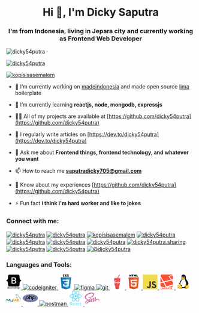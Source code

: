 <h1 align="center">Hi 👋, I'm Dicky Saputra</h1>
<h3 align="center">I'm from Indonesia, living in Jepara city and currently working as Frontend Web Developer</h3>

<p align="left"> <img src="https://komarev.com/ghpvc/?username=dicky54putra&label=Profile%20views&color=0e75b6&style=flat" alt="dicky54putra" /> </p>

<p align="left"> <a href="https://github.com/ryo-ma/github-profile-trophy"><img src="https://github-profile-trophy.vercel.app/?username=dicky54putra" alt="dicky54putra" /></a> </p>

<p align="left"> <a href="https://twitter.com/kopisisasemalem" target="blank"><img src="https://img.shields.io/twitter/follow/kopisisasemalem?logo=twitter&style=for-the-badge" alt="kopisisasemalem" /></a> </p>

- 🔭 I’m currently working on [madeindonesia](https://madeindonesia.com/) and made open source [lima](https://github.com/dicky54putra/create-lima) boilerplate

- 🌱 I’m currently learning **reactjs, node, mongodb, expressjs**

- 👨‍💻 All of my projects are available at [https://github.com/dicky54putra](https://github.com/dicky54putra)

- 📝 I regularly write articles on [https://dev.to/dicky54putra](https://dev.to/dicky54putra)

- 💬 Ask me about **Frontend things, frontend technology, and whatever you want**

- 📫 How to reach me **saputradicky705@gmail.com**

- 📄 Know about my experiences [https://github.com/dicky54putra](https://github.com/dicky54putra)

- ⚡ Fun fact **i think i'm hard worker and like to jokes**

<h3 align="left">Connect with me:</h3>
<p align="left">
<a href="https://codepen.io/dicky54putra" target="blank"><img align="center" src="https://cdn.jsdelivr.net/npm/simple-icons@3.0.1/icons/codepen.svg" alt="dicky54putra" height="30" width="40" /></a>
<a href="https://dev.to/dicky54putra" target="blank"><img align="center" src="https://cdn.jsdelivr.net/npm/simple-icons@3.0.1/icons/dev-dot-to.svg" alt="dicky54putra" height="30" width="40" /></a>
<a href="https://twitter.com/kopisisasemalem" target="blank"><img align="center" src="https://cdn.jsdelivr.net/npm/simple-icons@3.0.1/icons/twitter.svg" alt="kopisisasemalem" height="30" width="40" /></a>
<a href="https://linkedin.com/in/dicky54putra" target="blank"><img align="center" src="https://cdn.jsdelivr.net/npm/simple-icons@3.0.1/icons/linkedin.svg" alt="dicky54putra" height="30" width="40" /></a>
<a href="https://stackoverflow.com/users/dicky54putra" target="blank"><img align="center" src="https://cdn.jsdelivr.net/npm/simple-icons@3.0.1/icons/stackoverflow.svg" alt="dicky54putra" height="30" width="40" /></a>
<a href="https://codesandbox.com/dicky54putra" target="blank"><img align="center" src="https://cdn.jsdelivr.net/npm/simple-icons@3.0.1/icons/codesandbox.svg" alt="dicky54putra" height="30" width="40" /></a>
<a href="https://fb.com/dicky54putra" target="blank"><img align="center" src="https://cdn.jsdelivr.net/npm/simple-icons@3.0.1/icons/facebook.svg" alt="dicky54putra" height="30" width="40" /></a>
<a href="https://instagram.com/dicky54putra.sharing" target="blank"><img align="center" src="https://cdn.jsdelivr.net/npm/simple-icons@3.0.1/icons/instagram.svg" alt="dicky54putra.sharing" height="30" width="40" /></a>
<a href="https://dribbble.com/dicky54putra" target="blank"><img align="center" src="https://cdn.jsdelivr.net/npm/simple-icons@3.0.1/icons/dribbble.svg" alt="dicky54putra" height="30" width="40" /></a>
<a href="https://www.behance.net/dicky54putra" target="blank"><img align="center" src="https://cdn.jsdelivr.net/npm/simple-icons@3.0.1/icons/behance.svg" alt="dicky54putra" height="30" width="40" /></a>
<a href="https://medium.com/@dicky54putra" target="blank"><img align="center" src="https://cdn.jsdelivr.net/npm/simple-icons@3.0.1/icons/medium.svg" alt="@dicky54putra" height="30" width="40" /></a>
</p>

<h3 align="left">Languages and Tools:</h3>
<p align="left"> 
  <a href="https://getbootstrap.com" target="_blank"> 
    <img src="https://raw.githubusercontent.com/devicons/devicon/master/icons/bootstrap/bootstrap-plain-wordmark.svg" alt="bootstrap" width="40" height="40"/> 
  </a> 
  <a href="https://codeigniter.com" target="_blank"> 
    <img src="https://cdn.worldvectorlogo.com/logos/codeigniter.svg" alt="codeigniter" width="40" height="40"/> 
  </a> 
  <a href="https://www.w3schools.com/css/" target="_blank"> 
    <img src="https://raw.githubusercontent.com/devicons/devicon/master/icons/css3/css3-original-wordmark.svg" alt="css3" width="40" height="40"/> 
  </a> 
  <a href="https://www.figma.com/" target="_blank"> 
    <img src="https://www.vectorlogo.zone/logos/figma/figma-icon.svg" alt="figma" width="40" height="40"/> 
  </a> 
  <a href="https://git-scm.com/" target="_blank"> 
    <img src="https://www.vectorlogo.zone/logos/git-scm/git-scm-icon.svg" alt="git" width="40" height="40"/> 
  </a> 
  <a href="https://gulpjs.com" target="_blank"> 
    <img src="https://raw.githubusercontent.com/devicons/devicon/master/icons/gulp/gulp-plain.svg" alt="gulp" width="40" height="40"/> 
  </a> 
  <a href="https://www.w3.org/html/" target="_blank"> 
    <img src="https://raw.githubusercontent.com/devicons/devicon/master/icons/html5/html5-original-wordmark.svg" alt="html5" width="40" height="40"/> 
  </a>  
  <a href="https://developer.mozilla.org/en-US/docs/Web/JavaScript" target="_blank"> 
    <img src="https://raw.githubusercontent.com/devicons/devicon/master/icons/javascript/javascript-original.svg" alt="javascript" width="40" height="40"/> 
  </a> 
  <a href="https://laravel.com/" target="_blank"> 
    <img src="https://raw.githubusercontent.com/devicons/devicon/master/icons/laravel/laravel-plain-wordmark.svg" alt="laravel" width="40" height="40"/> 
  </a> 
  <a href="https://www.linux.org/" target="_blank"> 
    <img src="https://raw.githubusercontent.com/devicons/devicon/master/icons/linux/linux-original.svg" alt="linux" width="40" height="40"/>    
  </a> 
  <a href="https://www.mysql.com/" target="_blank"> 
    <img src="https://raw.githubusercontent.com/devicons/devicon/master/icons/mysql/mysql-original-wordmark.svg" alt="mysql" width="40" height="40"/> 
   </a> 
  <a href="https://www.php.net" target="_blank">  
    <img src="https://raw.githubusercontent.com/devicons/devicon/master/icons/php/php-original.svg" alt="php" width="40" height="40"/> 
  </a> 
  <a href="https://postman.com" target="_blank"> 
     <img src="https://www.vectorlogo.zone/logos/getpostman/getpostman-icon.svg" alt="postman" width="40" height="40"/>  
  </a> 
  <a href="https://reactjs.org/" target="_blank"> 
     <img src="https://raw.githubusercontent.com/devicons/devicon/master/icons/react/react-original-wordmark.svg" alt="react" width="40" height="40"/> 
    </a> 
  <a href="https://sass-lang.com" target="_blank"> 
    <img src="https://raw.githubusercontent.com/devicons/devicon/master/icons/sass/sass-original.svg" alt="sass" width="40" height="40"/>  
  </a> 
</p>
